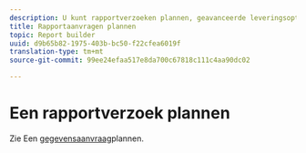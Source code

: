 ```yaml
---
description: U kunt rapportverzoeken plannen, geavanceerde leveringsopties specificeren, ontvangers specificeren, en de planningsgeschiedenis bekijken. Met de geavanceerde leveringsopties kunt u rapporten configureren die u op een bepaald tijdstip of met intervallen wilt verzenden. U kunt ook de bestandsindeling opgeven waarin u het rapport wilt verzenden.
title: Rapportaanvragen plannen
topic: Report builder
uuid: d9b65b82-1975-403b-bc50-f22cfea6019f
translation-type: tm+mt
source-git-commit: 99ee24efaa517e8da700c67818c111c4aa90dc02

---
```



# Een rapportverzoek plannen

Zie Een [gegevensaanvraag](/help/analyze/report-builder/t-schedule-a-data-request.md)plannen.
